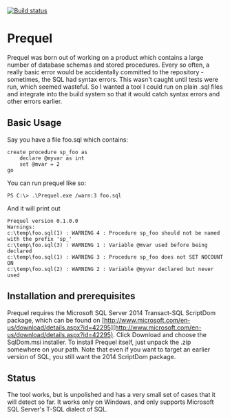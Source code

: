[![Build status](https://ci.appveyor.com/api/projects/status/ebtg15yc3wls89yi/branch/master?svg=true)](https://ci.appveyor.com/project/edyoung/prequel/branch/master)

# Prequel

Prequel was born out of working on a product which contains a large number of database schemas and stored procedures. 
Every so often, a really basic error would be accidentally committed to the repository - sometimes, the SQL had syntax errors.
This wasn't caught until tests were run, which seemed wasteful. So I wanted a tool I could run on plain .sql files 
and integrate into the build system so that it would catch syntax errors and other errors earlier.

## Basic Usage
Say you have a file foo.sql which contains:

    create procedure sp_foo as 
	    declare @myvar as int
	    set @mvar = 2
    go

You can run prequel like so:

    PS C:\> .\Prequel.exe /warn:3 foo.sql

And it will print out

    Prequel version 0.1.0.0
    Warnings:
    c:\temp\foo.sql(1) : WARNING 4 : Procedure sp_foo should not be named with the prefix 'sp_'
    c:\temp\foo.sql(3) : WARNING 1 : Variable @mvar used before being declared
    c:\temp\foo.sql(1) : WARNING 3 : Procedure sp_foo does not SET NOCOUNT ON
    c:\temp\foo.sql(2) : WARNING 2 : Variable @myvar declared but never used

## Installation and prerequisites

Prequel requires the Microsoft SQL Server 2014 Transact-SQL ScriptDom package, which can be found on 
[http://www.microsoft.com/en-us/download/details.aspx?id=42295](http://www.microsoft.com/en-us/download/details.aspx?id=42295).
Click Download and choose the SqlDom.msi installer. To install Prequel itself, just unpack the .zip somewhere on your path. 
Note that even if you want to target an earlier version of SQL, you still want the 2014 ScriptDom package.

## Status
The tool works, but is unpolished and has a very small set of cases that it will detect so far. 
It works only on Windows, and only supports Microsoft SQL Server's T-SQL dialect of SQL.



